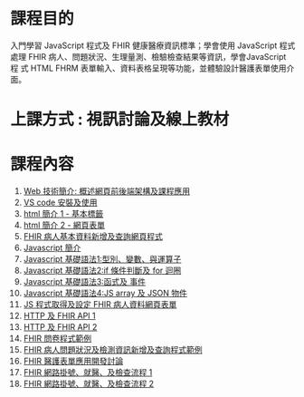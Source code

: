 # 課程目的 #
入門學習 JavaScript 程式及 FHIR 健康醫療資訊標準；學會使用 JavaScript 程式處理 FHIR 病人、問題狀況、生理量測、檢驗檢查結果等資訊，學會JavaScript 程 式 HTML FHRM 表單輸入、資料表格呈現等功能，並體驗設計醫護表單使用介面。

# 上課方式 : 視訊討論及線上教材 #

# 課程內容 #
1. [Web 技術簡介: 概述網頁前後端架構及課程應用](./t1_WebProgramming(Introduction)/index.html)
1. [VS code 安裝及使用](./t2_VisualStudioCode(Installation)/index.html)
1. [html 簡介 1 - 基本標籤]()
1. [html 簡介 2 - 網頁表單]()
1. [FHIR 病人基本資料新增及查詢網頁程式]()
1. [Javascript 簡介]()
1. [Javascript 基礎語法1:型別、變數、與運算子]()
1. [Javascript 基礎語法2:if 條件判斷及 for 迴圈]()
1. [Javascript 基礎語法3:函式及 事件]()
1. [Javascript 基礎語法4:JS array 及 JSON 物件]()
1. [JS 程式取得及設定 FHIR 病人資料網頁表單]()
1. [HTTP 及 FHIR API 1]()
1. [HTTP 及 FHIR API 2]()
1. [FHIR 問卷程式範例]()
1. [FHIR 病人問題狀況及檢測資訊新增及查詢程式範例]()
1. [FHIR 醫護表單應用開發討論]()
1. [FHIR 網路掛號、就醫、及檢查流程 1]()
1. [FHIR 網路掛號、就醫、及檢查流程 2]()
